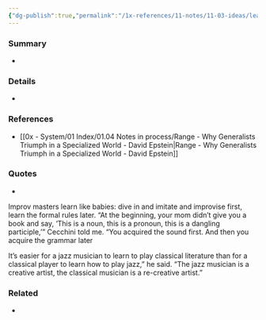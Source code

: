 ```yaml
---
{"dg-publish":true,"permalink":"/1x-references/11-notes/11-03-ideas/learn-like-a-baby-just-dive-in-and-try-it/","title":"Learn like a baby - Just dive in and try it"}
---
```



### Summary
- 

### Details
- 

### References
- [[0x - System/01 Index/01.04 Notes in process/Range - Why Generalists Triumph in a Specialized World - David Epstein\|Range - Why Generalists Triumph in a Specialized World - David Epstein]]

### Quotes
- 

Improv masters learn like babies: dive in and imitate and improvise first, learn the formal rules later. “At the beginning, your mom didn’t give you a book and say, ‘This is a noun, this is a pronoun, this is a dangling participle,’” Cecchini told me. “You acquired the sound first. And then you acquire the grammar later


 It’s easier for a jazz musician to learn to play classical literature than for a classical player to learn how to play jazz,” he said. “The jazz musician is a creative artist, the classical musician is a re-creative artist.”
			

### Related
- 
